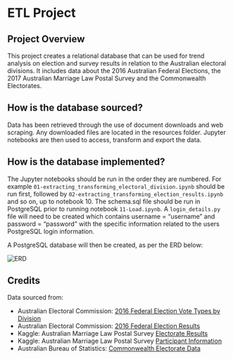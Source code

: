 # ETL Project


## Project Overview

This project creates a relational database that can be used for trend analysis on election and survey results in relation to the Australian electoral divisions. It includes data about the 2016 Australian Federal Elections, the 2017 Australian Marriage Law Postal Survey and the Commonwealth Electorates.


## How is the database sourced?

Data has been retrieved through the use of document downloads and web scraping. Any downloaded files are located in the resources folder. Jupyter notebooks are then used to access, transform and export the data.


## How is the database implemented?

The Jupyter notebooks should be run in the order they are numbered. For example  `01-extracting_transforming_electoral_division.ipynb` should be run first, followed by `02-extracting_transforming_election_results.ipynb` and so on, up to notebook 10.
The schema.sql file should be run in PostgreSQL prior to running notebook `11-Load.ipynb`. 
A `login_details.py` file will need to be created which contains username = “username” and password = “password” with the specific information related to the users PostgreSQL login information.

A PostgreSQL database will then be created, as per the ERD below:

![ERD](entity_relationship_diagram.png)

## Credits

Data sourced from:

- Australian Electoral Commission: [2016 Federal Election Vote Types by Division](https://results.aec.gov.au/20499/Website/HouseDownloadsMenu-20499-Csv.htm)
- Australian Electoral Commission: [2016 Federal Election Results](https://results.aec.gov.au/20499/Website/HouseDivisionClassifications-20499-NAT.htm)
- Kaggle: Australian Marriage Law Postal Survey [Electorate Results](https://www.kaggle.com/mylesoneill/australian-marriage-law-postal-survey?select=electorate-results.csv)
- Kaggle: Australian Marriage Law Postal Survey [Participant Information](https://www.kaggle.com/mylesoneill/australian-marriage-law-postal-survey?select=participant-information.csv)
- Australian Bureau of Statistics: [Commonwealth Electorate Data](https://www.abs.gov.au/AUSSTATS/abs@.nsf/DetailsPage/2082.02019?OpenDocument)
